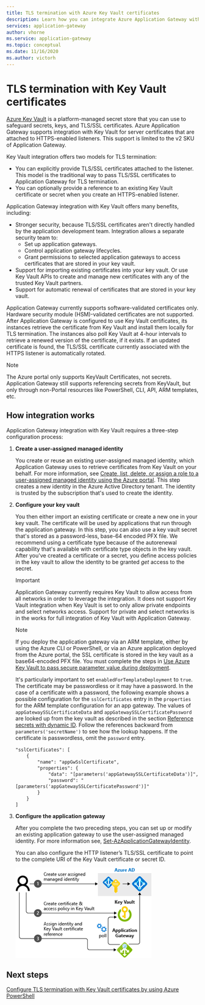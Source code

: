 ```yaml
---
title: TLS termination with Azure Key Vault certificates
description: Learn how you can integrate Azure Application Gateway with Key Vault for server certificates that are attached to HTTPS-enabled listeners.
services: application-gateway
author: vhorne
ms.service: application-gateway
ms.topic: conceptual
ms.date: 11/16/2020
ms.author: victorh
---
```


# TLS termination with Key Vault certificates

[Azure Key Vault](../key-vault/general/overview.md) is a platform-managed secret store that you can use to safeguard secrets, keys, and TLS/SSL certificates. Azure Application Gateway supports integration with Key Vault for server certificates that are attached to HTTPS-enabled listeners. This support is limited to the v2 SKU of Application Gateway.

Key Vault integration offers two models for TLS termination:

- You can explicitly provide TLS/SSL certificates attached to the listener. This model is the traditional way to pass TLS/SSL certificates to Application Gateway for TLS termination.
- You can optionally provide a reference to an existing Key Vault certificate or secret when you create an HTTPS-enabled listener.

Application Gateway integration with Key Vault offers many benefits, including:

- Stronger security, because TLS/SSL certificates aren't directly handled by the application development team. Integration allows a separate security team to:
  * Set up application gateways.
  * Control application gateway lifecycles.
  * Grant permissions to selected application gateways to access certificates that are stored in your key vault.
- Support for importing existing certificates into your key vault. Or use Key Vault APIs to create and manage new certificates with any of the trusted Key Vault partners.
- Support for automatic renewal of certificates that are stored in your key vault.

Application Gateway currently supports software-validated certificates only. Hardware security module (HSM)-validated certificates are not supported. After Application Gateway is configured to use Key Vault certificates, its instances retrieve the certificate from Key Vault and install them locally for TLS termination. The instances also poll Key Vault at 4-hour intervals to retrieve a renewed version of the certificate, if it exists. If an updated certificate is found, the TLS/SSL certificate currently associated with the HTTPS listener is automatically rotated.

> [!NOTE]
> The Azure portal only supports KeyVault Certificates, not secrets. Application Gateway still supports referencing secrets from KeyVault, but only through non-Portal resources like PowerShell, CLI, API, ARM templates, etc. 

## How integration works

Application Gateway integration with Key Vault requires a three-step configuration process:

1. **Create a user-assigned managed identity**

   You create or reuse an existing user-assigned managed identity, which Application Gateway uses to retrieve certificates from Key Vault on your behalf. For more information, see [Create, list, delete, or assign a role to a user-assigned managed identity using the Azure portal](../active-directory/managed-identities-azure-resources/how-to-manage-ua-identity-portal.md). This step creates a new identity in the Azure Active Directory tenant. The identity is trusted by the subscription that's used to create the identity.

1. **Configure your key vault**

   You then either import an existing certificate or create a new one in your key vault. The certificate will be used by applications that run through the application gateway. In this step, you can also use a key vault secret that's stored as a password-less, base-64 encoded PFX file. We recommend using a certificate type because of the autorenewal capability that's available with certificate type objects in the key vault. After you've created a certificate or a secret, you define access policies in the key vault to allow the identity to be granted *get* access to the secret.
   
   > [!IMPORTANT]
   > Application Gateway currently requires Key Vault to allow access from all networks in order to leverage the integration. It does not support Key Vault integration when Key Vault is set to only allow private endpoints and select networks access. Support for private and select networks is in the works for full integration of Key Vault with Application Gateway. 

   > [!NOTE]
   > If you deploy the application gateway via an ARM template, either by using the Azure CLI or PowerShell, or via an Azure application deployed from the Azure portal, the SSL certificate is stored in the key vault as a base64-encoded PFX file. You must complete the steps in [Use Azure Key Vault to pass secure parameter value during deployment](../azure-resource-manager/templates/key-vault-parameter.md). 
   >
   > It's particularly important to set `enabledForTemplateDeployment` to `true`. The certificate may be passwordless or it may have a password. In the case of a certificate with a password, the following example shows a possible configuration for the `sslCertificates` entry in the `properties` for the ARM template configuration for an app gateway. The values of `appGatewaySSLCertificateData` and `appGatewaySSLCertificatePassword` are looked up from the key vault as described in the section [Reference secrets with dynamic ID](../azure-resource-manager/templates/key-vault-parameter.md#reference-secrets-with-dynamic-id). Follow the references backward from `parameters('secretName')` to see how the lookup happens. If the certificate is passwordless, omit the `password` entry.
   >   
   > ```
   > "sslCertificates": [
   >     {
   >         "name": "appGwSslCertificate",
   >         "properties": {
   >             "data": "[parameters('appGatewaySSLCertificateData')]",
   >             "password": "[parameters('appGatewaySSLCertificatePassword')]"
   >         }
   >     }
   > ]
   > ```

1. **Configure the application gateway**

   After you complete the two preceding steps, you can set up or modify an existing application gateway to use the user-assigned managed identity. For more information see, [Set-AzApplicationGatewayIdentity](/powershell/module/az.network/set-azapplicationgatewayidentity).

   You can also configure the HTTP listener’s TLS/SSL certificate to point to the complete URI of the Key Vault certificate or secret ID.

   ![Key vault certificates](media/key-vault-certs/ag-kv.png)

## Next steps

[Configure TLS termination with Key Vault certificates by using Azure PowerShell](configure-keyvault-ps.md)
